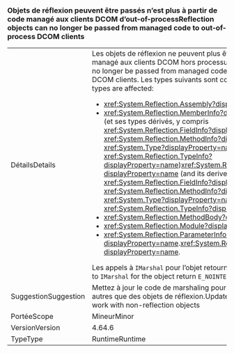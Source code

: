 ### <a name="reflection-objects-can-no-longer-be-passed-from-managed-code-to-out-of-process-dcom-clients"></a><span data-ttu-id="54f18-101">Objets de réflexion peuvent être passés n’est plus à partir de code managé aux clients DCOM d’out-of-process</span><span class="sxs-lookup"><span data-stu-id="54f18-101">Reflection objects can no longer be passed from managed code to out-of-process DCOM clients</span></span>

|   |   |
|---|---|
|<span data-ttu-id="54f18-102">Détails</span><span class="sxs-lookup"><span data-stu-id="54f18-102">Details</span></span>|<span data-ttu-id="54f18-103">Les objets de réflexion ne peuvent plus être passés du code managé aux clients DCOM hors processus.</span><span class="sxs-lookup"><span data-stu-id="54f18-103">Reflection objects can no longer be passed from managed code to out-of-process DCOM clients.</span></span> <span data-ttu-id="54f18-104">Les types suivants sont concernés :</span><span class="sxs-lookup"><span data-stu-id="54f18-104">The following types are affected:</span></span><ul><li><xref:System.Reflection.Assembly?displayProperty=name></li><li><span data-ttu-id="54f18-105"><xref:System.Reflection.MemberInfo?displayProperty=name> (et ses types dérivés, y compris <xref:System.Reflection.FieldInfo?displayProperty=name>, <xref:System.Reflection.MethodInfo?displayProperty=name>, <xref:System.Type?displayProperty=name>, et <xref:System.Reflection.TypeInfo?displayProperty=name>)</span><span class="sxs-lookup"><span data-stu-id="54f18-105"><xref:System.Reflection.MemberInfo?displayProperty=name> (and its derived types, including <xref:System.Reflection.FieldInfo?displayProperty=name>, <xref:System.Reflection.MethodInfo?displayProperty=name>, <xref:System.Type?displayProperty=name>, and <xref:System.Reflection.TypeInfo?displayProperty=name>)</span></span></li><li><xref:System.Reflection.MethodBody?displayProperty=name></li><li><xref:System.Reflection.Module?displayProperty=name></li><li><span data-ttu-id="54f18-106"><xref:System.Reflection.ParameterInfo?displayProperty=name>.</span><span class="sxs-lookup"><span data-stu-id="54f18-106"><xref:System.Reflection.ParameterInfo?displayProperty=name>.</span></span></li></ul><span data-ttu-id="54f18-107">Les appels à <code>IMarshal</code> pour l’objet retournent <code>E_NOINTERFACE</code>.</span><span class="sxs-lookup"><span data-stu-id="54f18-107">Calls to <code>IMarshal</code> for the object return <code>E_NOINTERFACE</code>.</span></span>|
|<span data-ttu-id="54f18-108">Suggestion</span><span class="sxs-lookup"><span data-stu-id="54f18-108">Suggestion</span></span>|<span data-ttu-id="54f18-109">Mettez à jour le code de marshaling pour utiliser des objets autres que des objets de réflexion.</span><span class="sxs-lookup"><span data-stu-id="54f18-109">Update marshaling code to work with non-reflection objects</span></span>|
|<span data-ttu-id="54f18-110">Portée</span><span class="sxs-lookup"><span data-stu-id="54f18-110">Scope</span></span>|<span data-ttu-id="54f18-111">Mineur</span><span class="sxs-lookup"><span data-stu-id="54f18-111">Minor</span></span>|
|<span data-ttu-id="54f18-112">Version</span><span class="sxs-lookup"><span data-stu-id="54f18-112">Version</span></span>|<span data-ttu-id="54f18-113">4.6</span><span class="sxs-lookup"><span data-stu-id="54f18-113">4.6</span></span>|
|<span data-ttu-id="54f18-114">Type</span><span class="sxs-lookup"><span data-stu-id="54f18-114">Type</span></span>|<span data-ttu-id="54f18-115">Runtime</span><span class="sxs-lookup"><span data-stu-id="54f18-115">Runtime</span></span>|

